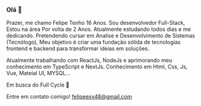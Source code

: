 ### Olá 👋

Prazer, me chamo Felipe Tenho 16 Anos. Sou desenvolvedor Full-Stack, Estou na área Por volta de 2 Anos. Atualmente estudando todos dias e me dedicando.
Pretendendo cursar em Analise e Desenvolvimento de Sistemas (Tecnólogo), Meu objetivo é criar uma fundação sólida de tecnologias frontend e backend para transformar ideias em soluções.

Atualmente trabalhando com ReactJs, NodeJs e aprimorando meu conhecimento em TypeScript e NextJs.
Conhecimento em Html, Css, Js, Vue, Mateial UI, MYSQL...

Em busca do Full Cycle 🚀

Entre em contato comigo! felipeexx48@gmail.com
